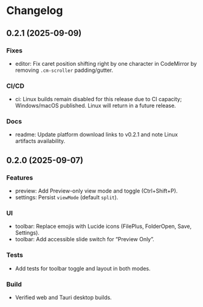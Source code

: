 # Changelog

## 0.2.1 (2025-09-09)

### Fixes
- editor: Fix caret position shifting right by one character in CodeMirror by removing `.cm-scroller` padding/gutter.

### CI/CD
- ci: Linux builds remain disabled for this release due to CI capacity; Windows/macOS published. Linux will return in a future release.

### Docs
- readme: Update platform download links to v0.2.1 and note Linux artifacts availability.

## 0.2.0 (2025-09-07)

### Features
- preview: Add Preview-only view mode and toggle (Ctrl+Shift+P).
- settings: Persist `viewMode` (default `split`).

### UI
- toolbar: Replace emojis with Lucide icons (FilePlus, FolderOpen, Save, Settings).
- toolbar: Add accessible slide switch for “Preview Only”.

### Tests
- Add tests for toolbar toggle and layout in both modes.

### Build
- Verified web and Tauri desktop builds.
